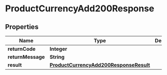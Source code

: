

# ProductCurrencyAdd200Response

## Properties

Name | Type | Description | Notes
------------ | ------------- | ------------- | -------------
**returnCode** | **Integer** |  |  [optional]
**returnMessage** | **String** |  |  [optional]
**result** | [**ProductCurrencyAdd200ResponseResult**](ProductCurrencyAdd200ResponseResult.md) |  |  [optional]





